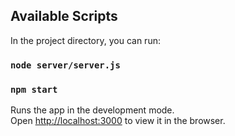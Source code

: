 ## Available Scripts

In the project directory, you can run:

### `node server/server.js`
### `npm start`

Runs the app in the development mode.<br>
Open [http://localhost:3000](http://localhost:3000) to view it in the browser.